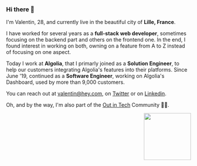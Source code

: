 ### Hi there 👋

I'm Valentin, 28, and currently live in the beautiful city of **Lille, France**.

I have worked for several years as a **full-stack web developer**, sometimes focusing on the backend part and others on the frontend one. In the end, I found interest in working on both, owning on a feature from A to Z instead of focusing on one aspect.

Today I work at **Algolia**, that I primarly joined as a **Solution Engineer**, to help our customers integrating Algolia's features into their platforms. Since June '19, continued as a **Software Engineer**, working on Algolia's Dashboard, used by more than 9,000 customers.

You can reach out at valentin@hey.com, on [Twitter](https://twitter.com/valentindotxyz) or on [Linkedin](https://linkedin.com/in/valentindotxyz).

Oh, and by the way, I'm also part of the [Out in Tech](https://outintech.com) Community 🏳️‍🌈.

<img align="right" width="128" src="https://p-eWFM75p.b2.n0.cdn.getcloudapp.com/items/geuzjYLw/Screenshot%202020-07-27%20at%2012.59.59.png">
